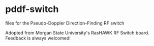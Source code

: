 # pddf-switch
files for the Pseudo-Doppler Direction-Finding RF switch

Adopted from Morgan State University's RasHAWK RF Switch board. Feedback is always welcomed!
